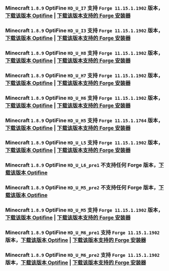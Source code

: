 ### Minecraft `1.8.9` OptiFine `HD_U_I7` 支持 `Forge 11.15.1.1902` 版本，[下载该版本 Optifine](https://optifine.cn/download/OptiFine_1.8.9_HD_U_I7.jar) | [下载该版本支持的 Forge 安装器](https://maven.minecraftforge.net/net/minecraftforge/forge/1.8.9-11.15.1.1902/forge-1.8.9-11.15.1.1902-installer.jar)

### Minecraft `1.8.9` OptiFine `HD_U_I3` 支持 `Forge 11.15.1.1902` 版本，[下载该版本 Optifine](https://optifine.cn/download/OptiFine_1.8.9_HD_U_I3.jar) | [下载该版本支持的 Forge 安装器](https://maven.minecraftforge.net/net/minecraftforge/forge/1.8.9-11.15.1.1902/forge-1.8.9-11.15.1.1902-installer.jar)

### Minecraft `1.8.9` OptiFine `HD_U_H8` 支持 `Forge 11.15.1.1902` 版本，[下载该版本 Optifine](https://optifine.cn/download/OptiFine_1.8.9_HD_U_H8.jar) | [下载该版本支持的 Forge 安装器](https://maven.minecraftforge.net/net/minecraftforge/forge/1.8.9-11.15.1.1902/forge-1.8.9-11.15.1.1902-installer.jar)

### Minecraft `1.8.9` OptiFine `HD_U_H7` 支持 `Forge 11.15.1.1902` 版本，[下载该版本 Optifine](https://optifine.cn/download/OptiFine_1.8.9_HD_U_H7.jar) | [下载该版本支持的 Forge 安装器](https://maven.minecraftforge.net/net/minecraftforge/forge/1.8.9-11.15.1.1902/forge-1.8.9-11.15.1.1902-installer.jar)

### Minecraft `1.8.9` OptiFine `HD_U_H6` 支持 `Forge 11.15.1.1902` 版本，[下载该版本 Optifine](https://optifine.cn/download/OptiFine_1.8.9_HD_U_H6.jar) | [下载该版本支持的 Forge 安装器](https://maven.minecraftforge.net/net/minecraftforge/forge/1.8.9-11.15.1.1902/forge-1.8.9-11.15.1.1902-installer.jar)

### Minecraft `1.8.9` OptiFine `HD_U_H5` 支持 `Forge 11.15.1.1764` 版本，[下载该版本 Optifine](https://optifine.cn/download/OptiFine_1.8.9_HD_U_H5.jar) | [下载该版本支持的 Forge 安装器](https://maven.minecraftforge.net/net/minecraftforge/forge/1.8.9-11.15.1.1764/forge-1.8.9-11.15.1.1764-installer.jar)

### Minecraft `1.8.9` OptiFine `HD_U_L5` 支持 `Forge 11.15.1.1902` 版本，[下载该版本 Optifine](https://optifine.cn/download/OptiFine_1.8.9_HD_U_L5.jar) | [下载该版本支持的 Forge 安装器](https://maven.minecraftforge.net/net/minecraftforge/forge/1.8.9-11.15.1.1902/forge-1.8.9-11.15.1.1902-installer.jar)

### Minecraft `1.8.9` OptiFine `HD_U_L6_pre1` 不支持**任何** Forge 版本，[下载该版本 Optifine](https://optifine.cn/download/preview_OptiFine_1.8.9_HD_U_L6_pre1.jar)

### Minecraft `1.8.9` OptiFine `HD_U_M5_pre2` 不支持**任何** Forge 版本，[下载该版本 Optifine](https://optifine.cn/download/preview_OptiFine_1.8.9_HD_U_M5_pre2.jar)

### Minecraft `1.8.9` OptiFine `HD_U_M5` 支持 `Forge 11.15.1.1902` 版本，[下载该版本 Optifine](https://optifine.cn/download/OptiFine_1.8.9_HD_U_M5.jar) | [下载该版本支持的 Forge 安装器](https://maven.minecraftforge.net/net/minecraftforge/forge/1.8.9-11.15.1.1902/forge-1.8.9-11.15.1.1902-installer.jar)

### Minecraft `1.8.9` OptiFine `HD_U_M6_pre1` 支持 `Forge 11.15.1.1902` 版本，[下载该版本 Optifine](https://optifine.cn/download/preview_OptiFine_1.8.9_HD_U_M6_pre1.jar) | [下载该版本支持的 Forge 安装器](https://maven.minecraftforge.net/net/minecraftforge/forge/1.8.9-11.15.1.1902/forge-1.8.9-11.15.1.1902-installer.jar)

### Minecraft `1.8.9` OptiFine `HD_U_M6_pre2` 支持 `Forge 11.15.1.1902` 版本，[下载该版本 Optifine](https://optifine.cn/download/preview_OptiFine_1.8.9_HD_U_M6_pre2.jar) | [下载该版本支持的 Forge 安装器](https://maven.minecraftforge.net/net/minecraftforge/forge/1.8.9-11.15.1.1902/forge-1.8.9-11.15.1.1902-installer.jar)


